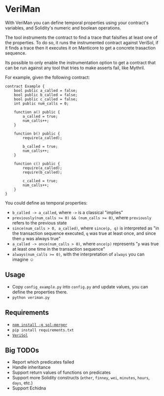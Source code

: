 # VeriMan

With VeriMan you can define temporal properties using your contract's variables, and
Solidity's numeric and boolean operations.

The tool instruments the contract to find a trace that falsifies at least one of the properties.
To do so, it runs the instrumented contract against VeriSol, if it finds a trace then it executes
it on Manticore to get a concrete trasaction sequence.

Its possible to only enable the instrumentation option to get a contract that can be run
against any tool that tries to make asserts fail, like Mythril.

For example, given the following contract:

```
contract Example {
    bool public a_called = false;
    bool public b_called = false;
    bool public c_called = false;
    int public num_calls = 0;

    function a() public {
        a_called = true;
        num_calls++;
    }

    function b() public {
        require(a_called);
        
        b_called = true;
        num_calls++;
    }

    function c() public {
        require(a_called);
        require(b_called);

        c_called = true;
        num_calls++;
    }
}
```

You could define as temporal properties:

* `b_called -> a_called`, where `->` is a classical "implies"
* `previously(num_calls >= 0) && (num_calls >= 0)`, where `previously` refers to the previous state
* `since(num_calls > 0, a_called)`, where `since(p, q)` is interpreted as "in the transaction sequence executed,
`q` was true at least once, and since then `p` was always true"
* `a_called -> once(num_calls > 0)`, where `once(p)` represents "`p` was true at least one time in the
transaction sequence"
* `always(num_calls >= 0)`, with the interpretation of `always` you can imagine :relaxed:

## Usage

* Copy `config_example.py` into `config.py` and update values, you can define the properties there.
* `python veriman.py`

## Requirements
 
* [`npm install -g sol-merger`](https://www.npmjs.com/package/sol-merger)
* `pip install requirements.txt`
* [`VeriSol`](https://github.com/microsoft/verisol/tree/e5a245f63ee8ab5d12ff4524f35d52bc56ea825d)

## Big TODOs

* Report which predicates failed
* Handle inheritance
* Support return values of functions on predicates
* Support more Solidity constructs (`ether`, `finney`, `wei`, `minutes`, `hours`, `days`, etc.)
* Support Echidna